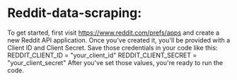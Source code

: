 # Reddit-data-scraping:
To get started, first visit https://www.reddit.com/prefs/apps and create a new Reddit API application.
Once you've created it, you'll be provided with a Client ID and Client Secret. Save those credentials in your code like this: 
REDDIT_CLIENT_ID = "your_client_id"
REDDIT_CLIENT_SECRET = "your_client_secret"
After you've set those values, you're ready to run the code.
